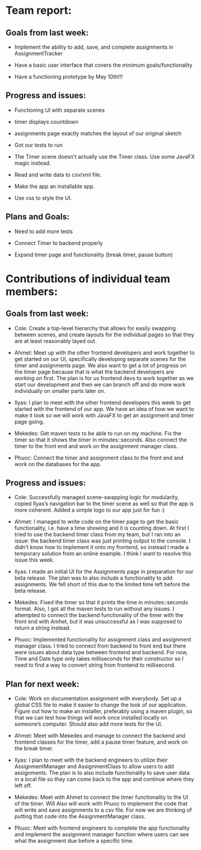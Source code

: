 
# Team report:

## Goals from last week:
* Implement the ability to add, save, and complete assignments in AssignmentTracker

* Have a basic user interface that covers the minimum goals/functionality

* Have a functioning prototype by May 10th!!!


## Progress and issues:
* Functioning UI with separate scenes

* timer displays countdown

* assignments page exactly matches the layout of our original sketch

* Got our tests to run

* The Timer scene doesn't actually use the Timer class. Use some JavaFX magic instead.

* Read and write data to csv/xml file.

* Make the app an installable app.

* Use css to style the UI.


## Plans and Goals:
* Need to add more tests

* Connect Timer to backend properly

* Expand timer page and functionality (break timer, pause button)



# Contributions of individual team members:

## Goals from last week:
* Cole: Create a top-level hierarchy that allows for easily swapping between scenes, and create layouts for the individual pages so that they are at least reasonably layed out.

* Ahmet: Meet up with the other frontend developers and work together to get started on our UI, specifically developing separate scenes for the timer and assignments page. We also want to get a lot of progress on the timer page because that is what the backend developers are working on first. The plan is for us frontend devs to work together as we start our development and then we can branch off and do more work individually on smaller parts later on.

* Ilyas: I plan to meet with the other frontend developers this week to get started with the frontend of our app. We have an idea of how we want to make it look so we will work with JavaFX to get an assignment and timer page going.

* Mekedes: Get maven tests to be able to run on my machine. Fix the timer so that it shows the timer in minutes::seconds. Also connect the timer to the front end and work on the assignment manager class.

* Phuoc: Connect the timer and assignment class to the front end and work on the databases for the app.



## Progress and issues:

* Cole: Successfully managed scene-swapping logic for modularity, copied Ilyas’s navigation bar to the timer scene as well so that the app is more coherent. Added a simple logo to our app just for fun :)

* Ahmet: I managed to write code on the timer page to get the basic functionality, i.e. have a time showing and it is counting down. At first I tried to use the backend timer class from my team, but I ran into an issue: the backend timer class was just printing output to the console. I didn’t know how to implement it onto my frontend, so instead I made a temporary solution from an online example. I think I want to resolve this issue this week.

* Ilyas: I made an initial UI for the Assignments page in preparation for our beta release. The plan was to also include a functionality to add assignments. We fell short of this due to the limited time left before the beta release.

* Mekedes: Fixed the timer so that it prints the time in minutes::seconds format. Also, I got all the maven tests to run without any issues. I attempted to connect the backend functionality of the timer with the front end with Amhet, but it was unsuccessful as I was supposed to return a string instead.

* Phuoc: Implemented functionality for assignment class and assignment manager class. I tried to connect from backend to front end but there were issues about data type between frontend and backend. For now, Time and Date type only takes milliseconds for their constructor so I need to find a way to convert string from frontend to millisecond.

## Plan for next week:

* Cole: Work on documentation assignment with everybody. Set up a global CSS file to make it easier to change the look of our application. Figure out how to make an installer, preferably using a maven plugin, so that we can test how things will work once installed locally on someone’s computer. Should also add more tests for the UI.

* Ahmet: Meet with Mekedes and manage to connect the backend and frontend classes for the timer, add a pause timer feature, and work on the break timer.

* Ilyas: I plan to meet with the backend engineers to utilize their AssignmentManager and AssignmentClass to allow users to add assignments. The plan is to also include functionality to save user data in a local file so they can come back to the app and continue where they left off.

* Mekedes: Meet with Ahmet to connect the timer functionality to the UI of the timer. Will Also will work with Phuoc to implement the code that will write and save assignments to a csv file. For now we are thinking of putting that code into the AssignmentManager class.

* Phuoc: Meet with frontend engineers to complete the app functionality and implement the assignment manager function where users can see what the assignment due before a specific time. 





